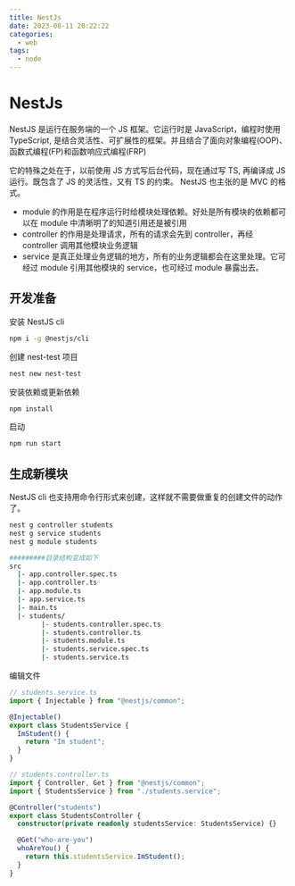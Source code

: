 ```yaml
---
title: NestJs
date: 2023-08-11 20:22:22
categories:
  - web
tags:
  - node
---
```


# NestJs

NestJS 是运行在服务端的一个 JS 框架。它运行时是 JavaScript，编程时使用 TypeScript, 是结合灵活性、可扩展性的框架。并且结合了面向对象编程(OOP)、函数式编程(FP)和函数响应式编程(FRP)

它的特殊之处在于，以前使用 JS 方式写后台代码，现在通过写 TS, 再编译成 JS 运行。既包含了 JS 的灵活性，又有 TS 的约束。
NestJS 也主张的是 MVC 的格式。

- module 的作用是在程序运行时给模块处理依赖。好处是所有模块的依赖都可以在 module 中清晰明了的知道引用还是被引用
- controller 的作用是处理请求，所有的请求会先到 controller，再经 controller 调用其他模块业务逻辑
- service 是真正处理业务逻辑的地方，所有的业务逻辑都会在这里处理。它可经过 module 引用其他模块的 service，也可经过 module 暴露出去。

## 开发准备

安装 NestJS cli

```bash
npm i -g @nestjs/cli
```

创建 nest-test 项目

```bash
nest new nest-test
```

安装依赖或更新依赖

```bash
npm install
```

启动

```bash
npm run start
```

## 生成新模块

NestJS cli 也支持用命令行形式来创建，这样就不需要做重复的创建文件的动作了。

```bash
nest g controller students
nest g service students
nest g module students

#########目录结构变成如下
src
  |- app.controller.spec.ts
  |- app.controller.ts
  |- app.module.ts
  |- app.service.ts
  |- main.ts
  |- students/
        |- students.controller.spec.ts
        |- students.controller.ts
        |- students.module.ts
        |- students.service.spec.ts
        |- students.service.ts
```

编辑文件

```ts
// students.service.ts
import { Injectable } from "@nestjs/common";

@Injectable()
export class StudentsService {
  ImStudent() {
    return "Im student";
  }
}
```

```ts
// students.controller.ts
import { Controller, Get } from "@nestjs/common";
import { StudentsService } from "./students.service";

@Controller("students")
export class StudentsController {
  constructor(private readonly studentsService: StudentsService) {}

  @Get("who-are-you")
  whoAreYou() {
    return this.studentsService.ImStudent();
  }
}
```
